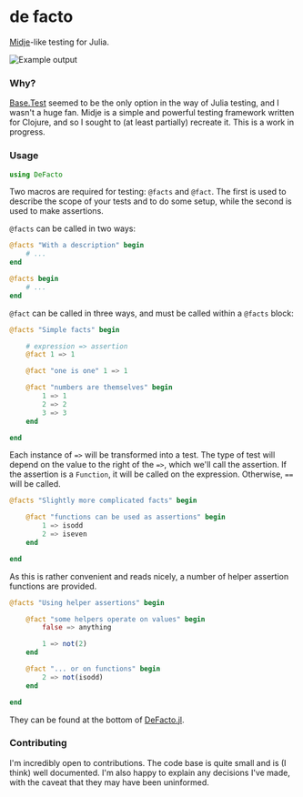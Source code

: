# de facto

[Midje](https://github.com/marick/Midje)-like testing for Julia.

![Example output](http://s15.postimg.org/4j9hpmf63/Screen_Shot_2013_03_27_at_6_18_07_PM.png)

### Why?

[Base.Test](https://github.com/JuliaLang/julia/blob/master/base/test.jl)
seemed to be the only option in the way of Julia testing, and I wasn't a
huge fan. Midje is a simple and powerful testing framework written for
Clojure, and so I sought to (at least partially) recreate it. This is a
work in progress.

### Usage

```jl
using DeFacto
```

Two macros are required for testing: `@facts` and `@fact`. The first is
used to describe the scope of your tests and to do some setup, while the
second is used to make assertions.

`@facts` can be called in two ways:

```jl
@facts "With a description" begin
    # ...
end

@facts begin
    # ...
end
```

`@fact` can be called in three ways, and must be called within a
`@facts` block:

```jl
@facts "Simple facts" begin

    # expression => assertion
    @fact 1 => 1

    @fact "one is one" 1 => 1

    @fact "numbers are themselves" begin
        1 => 1
        2 => 2
        3 => 3
    end

end
```

Each instance of `=>` will be transformed into a test. The type of test
will depend on the value to the right of the `=>`, which we'll call the
assertion. If the assertion is a `Function`, it will be called on the
expression. Otherwise, `==` will be called.

```jl
@facts "Slightly more complicated facts" begin

    @fact "functions can be used as assertions" begin
        1 => isodd
        2 => iseven
    end

end
```

As this is rather convenient and reads nicely, a number of helper
assertion functions are provided.

```jl
@facts "Using helper assertions" begin

    @fact "some helpers operate on values" begin
        false => anything

        1 => not(2)
    end

    @fact "... or on functions" begin
        2 => not(isodd)
    end

end
```

They can be found at the bottom of [DeFacto.jl](https://github.com/zachallaun/DeFacto/blob/master/src/DeFacto.jl).

### Contributing

I'm incredibly open to contributions. The code base is quite small and
is (I think) well documented. I'm also happy to explain any decisions
I've made, with the caveat that they may have been uninformed.
